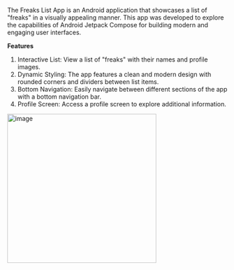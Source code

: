 The Freaks List App is an Android application that showcases a list of "freaks" in a visually appealing manner. This app was developed to explore the capabilities of Android Jetpack Compose for building modern and engaging user interfaces.

**Features**
1. Interactive List: View a list of "freaks" with their names and profile images.
2. Dynamic Styling: The app features a clean and modern design with rounded corners and dividers between list items.
3. Bottom Navigation: Easily navigate between different sections of the app with a bottom navigation bar.
4. Profile Screen: Access a profile screen to explore additional information.
<img width="341" alt="image" src="https://github.com/maria-iulia-severin/FreaksList/assets/55393346/ec432367-6213-46b3-9ea4-dff8fb79e130">
